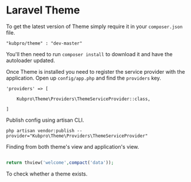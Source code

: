 # Laravel Theme


To get the latest version of Theme simply require it in your `composer.json` file.

~~~
"kubpro/theme" : "dev-master"
~~~


You'll then need to run `composer install` to download it and have the autoloader updated.

Once Theme is installed you need to register the service provider with the application. Open up `config/app.php` and find the `providers` key.

~~~
'providers' => [

    Kubpro\Theme\Providers\ThemeServiceProvider::class,

]
~~~


Publish config using artisan CLI.
~~~
php artisan vendor:publish --provider="Kubpro\Theme\Providers\ThemeServiceProvider"
~~~


Finding from both theme's view and application's view.
~~~php

return thview('welcome',compact('data'));

~~~

To check whether a theme exists.



